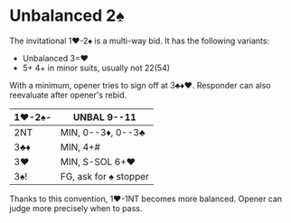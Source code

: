 # Unbalanced 2♠

The invitational 1♥-2♠ is a multi-way bid.  It has the following variants:

- Unbalanced 3=♥
- 5+ 4+ in minor suits, usually not 22(54)

With a minimum, opener tries to sign off at 3♣♦♥.  Responder can also reevaluate
after opener's rebid.

| 1♥-2♠- | UNBAL 9--11 |
|--------|-------------|
| 2NT    | MIN, 0--3♦, 0--3♣
| 3♣♦    | MIN, 4+#
| 3♥     | MIN, S-SOL 6+♥
| 3♠!    | FG, ask for ♠ stopper

Thanks to this convention, 1♥-1NT becomes more balanced.  Opener can judge more
precisely when to pass.